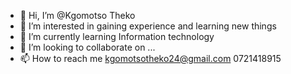 - 👋 Hi, I’m @Kgomotso Theko
- 👀 I’m interested in gaining experience and learning new things 
- 🌱 I’m currently learning Information technology
- 💞️ I’m looking to collaborate on ...
- 📫 How to reach me kgomotsotheko24@gmail.com 0721418915

<!---
Kgomotso03/Kgomotso03 is a ✨ special ✨ repository because its `README.md` (this file) appears on your GitHub profile.
You can click the Preview link to take a look at your changes.
--->
